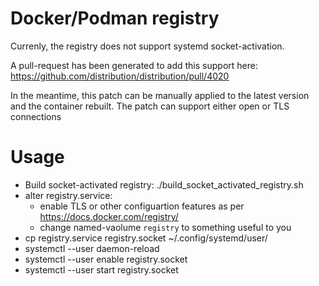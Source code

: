 # Docker/Podman registry

Currenly, the registry does not support systemd socket-activation.

A pull-request has been generated to add this support here: https://github.com/distribution/distribution/pull/4020

In the meantime, this patch can be manually applied to the latest version and the container rebuilt.  The patch
can support either open or TLS connections

# Usage
* Build socket-activated registry:
  ./build_socket_activated_registry.sh
* alter registry.service:
  * enable TLS or other configuartion features as per https://docs.docker.com/registry/
  * change named-vaolume `registry` to something useful to you
* cp registry.service registry.socket ~/.config/systemd/user/
* systemctl --user daemon-reload
* systemctl --user enable registry.socket
* systemctl --user start registry.socket
